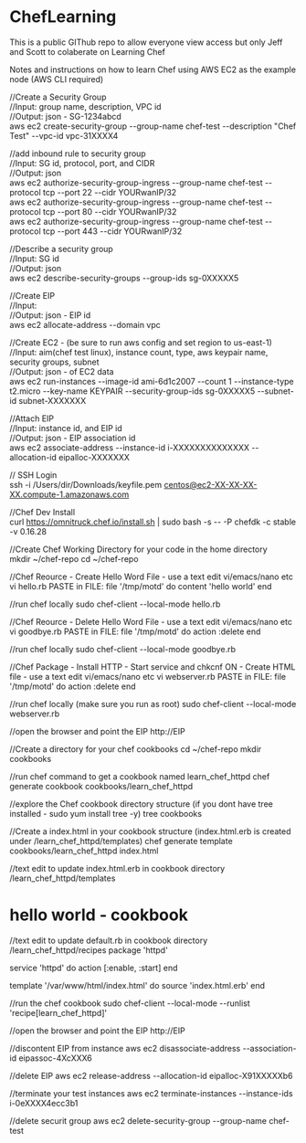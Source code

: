 # ChefLearning
This is a public GIThub repo to allow everyone view access but only Jeff and Scott to colaberate on Learning Chef

Notes and instructions on how to learn Chef using AWS EC2 as the example node 
(AWS CLI required)

//Create a Security Group <br>
//Input: group name, description, VPC id <br>
//Output: json  - SG-1234abcd<br>
aws ec2 create-security-group --group-name chef-test --description "Chef Test" --vpc-id vpc-31XXXX4
            

//add inbound rule to security group <br>
//Input: SG id, protocol, port, and CIDR<br>
//Output: json <br>
aws ec2 authorize-security-group-ingress --group-name chef-test --protocol tcp --port 22 --cidr YOURwanIP/32<br>
aws ec2 authorize-security-group-ingress --group-name chef-test --protocol tcp --port 80 --cidr YOURwanIP/32<br>
aws ec2 authorize-security-group-ingress --group-name chef-test --protocol tcp --port 443 --cidr YOURwanIP/32<br>


//Describe a security group <br>
//Input: SG id<br>
//Output: json <br>
aws ec2 describe-security-groups --group-ids sg-0XXXXX5


//Create EIP<br>
//Input: <br>
//Output: json - EIP id<br>
aws ec2 allocate-address --domain vpc


//Create EC2 - (be sure to run aws config and set region to us-east-1)<br>
//Input: aim(chef test linux), instance count, type, aws keypair name, security groups, subnet<br>
//Output: json - of EC2 data<br>
aws ec2 run-instances --image-id ami-6d1c2007 --count 1 --instance-type t2.micro --key-name KEYPAIR --security-group-ids sg-0XXXXX5 --subnet-id subnet-XXXXXXX


//Attach EIP<br>
//Input: instance id, and EIP id<br>
//Output: json - EIP association id<br>
aws ec2 associate-address --instance-id i-XXXXXXXXXXXXXX --allocation-id eipalloc-XXXXXXX


// SSH Login <br>
ssh -i /Users/dir/Downloads/keyfile.pem centos@ec2-XX-XX-XX-XX.compute-1.amazonaws.com


//Chef Dev Install<br>
curl https://omnitruck.chef.io/install.sh | sudo bash -s -- -P chefdk -c stable -v 0.16.28

//Create Chef Working Directory for your code in the home directory<br>
mkdir ~/chef-repo
cd ~/chef-repo


//Chef Reource - Create Hello Word File - use a text edit vi/emacs/nano etc
vi hello.rb
PASTE in FILE:
file '/tmp/motd' do
  content 'hello world'
end


//run chef locally
sudo chef-client --local-mode hello.rb 


//Chef Reource - Delete Hello Word File - use a text edit vi/emacs/nano etc
vi goodbye.rb
PASTE in FILE:
file '/tmp/motd' do
  action :delete
end


//run chef locally
sudo chef-client --local-mode goodbye.rb 

//Chef Package - Install HTTP - Start service and chkcnf ON - Create HTML file - use a text edit vi/emacs/nano etc
vi webserver.rb
PASTE in FILE:
file '/tmp/motd' do
  action :delete
end


//run chef locally (make sure you run as root)
sudo chef-client --local-mode webserver.rb 


//open the browser and point the EIP 
http://EIP


//Create a directory for your chef cookbooks 
cd ~/chef-repo
mkdir cookbooks


//run chef command to get a cookbook named learn_chef_httpd
chef generate cookbook cookbooks/learn_chef_httpd


//explore the Chef cookbook directory structure (if you dont have tree installed - sudo yum install tree -y)
tree cookbooks


//Create a index.html in your cookbook structure (index.html.erb is created under /learn_chef_httpd/templates)
chef generate template cookbooks/learn_chef_httpd index.html


//text edit to update index.html.erb in cookbook directory /learn_chef_httpd/templates
<html>
  <body>
    <h1>hello world - cookbook</h1>
  </body>
</html>


//text edit to update default.rb in cookbook directory /learn_chef_httpd/recipes
package 'httpd'

service 'httpd' do
  action [:enable, :start]
end

template '/var/www/html/index.html' do
  source 'index.html.erb'
end


//run the chef cookbook
sudo chef-client --local-mode --runlist 'recipe[learn_chef_httpd]'


//open the browser and point the EIP 
http://EIP


//discontent EIP from instance
aws ec2 disassociate-address --association-id eipassoc-4XcXXX6

//delete EIP
aws ec2 release-address --allocation-id eipalloc-X91XXXXXb6

//terminate your test instances
aws ec2 terminate-instances --instance-ids i-0eXXXX4ecc3b1 


//delete securit group
aws ec2 delete-security-group --group-name chef-test

